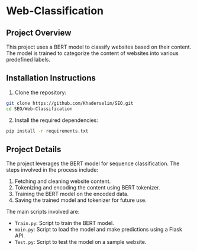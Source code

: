 
# Web-Classification

## Project Overview
This project uses a BERT model to classify websites based on their content. The model is trained to categorize the content of websites into various predefined labels.

## Installation Instructions
1. Clone the repository:
```bash
git clone https://github.com/Khaderselim/SEO.git
cd SEO/Web-Classification
```

2. Install the required dependencies:
```bash
pip install -r requirements.txt
```

## Project Details
The project leverages the BERT model for sequence classification. The steps involved in the process include:

1. Fetching and cleaning website content.
2. Tokenizing and encoding the content using BERT tokenizer.
3. Training the BERT model on the encoded data.
4. Saving the trained model and tokenizer for future use.

The main scripts involved are:
- `Train.py`: Script to train the BERT model.
- `main.py`: Script to load the model and make predictions using a Flask API.
- `Test.py`: Script to test the model on a sample website.


